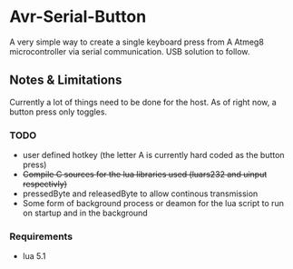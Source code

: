 # Avr-Serial-Button
A very simple way to create a single keyboard press from A Atmeg8 microcontroller via serial communication. USB solution to follow. 


## Notes &  Limitations 
	
Currently a lot of things need to be done for the host. As of right now, a button press only toggles. 




### TODO

- user defined hotkey (the letter A is currently hard coded as the button press)
- ~~Compile C sources for the lua libraries used (luars232 and uinput respectivly)~~
- pressedByte and releasedByte to allow continous transmission 
- Some form of background process or deamon for the lua script to run on startup and in the background

### Requirements

- lua 5.1 
